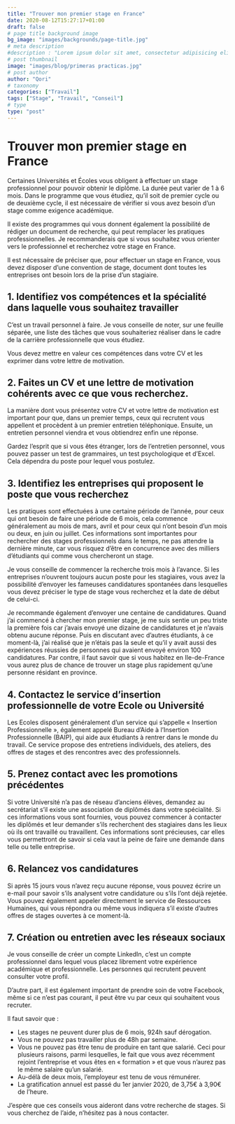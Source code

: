 ```yaml
---
title: "Trouver mon premier stage en France"
date: 2020-08-12T15:27:17+01:00
draft: false
# page title background image
bg_image: "images/backgrounds/page-title.jpg"
# meta description
#description : "Lorem ipsum dolor sit amet, consectetur adipisicing elit, sed do eiusmod tempor incididunt ut labore. dolore magna aliqua. Ut enim ad minim veniam, quis nostrud."
# post thumbnail
image: "images/blog/primeras practicas.jpg"
# post author
author: "Qori"
# taxonomy
categories: ["Travail"]
tags: ["Stage", "Travail", "Conseil"]
# type
type: "post"
---
```

# Trouver mon premier stage en France

Certaines Universités et Écoles vous obligent à effectuer un stage professionnel pour pouvoir obtenir le diplôme. La durée peut varier de 1 à 6 mois. Dans le programme que vous étudiez, qu’il soit de premier cycle ou de deuxième cycle, il est nécessaire de vérifier si vous avez besoin d’un stage comme exigence académique. 

Il existe des programmes qui vous donnent également la possibilité de rédiger un document de recherche, qui peut remplacer les pratiques professionnelles. Je recommanderais que si vous souhaitez vous orienter vers le professionnel et recherchez votre stage en France. 

Il est nécessaire de préciser que, pour effectuer un stage en France, vous devez disposer d’une convention de stage, document dont toutes les entreprises ont besoin lors de la prise d’un stagiaire. 

## 1. Identifiez vos compétences et la spécialité dans laquelle vous souhaitez travailler

C’est un travail personnel à faire. Je vous conseille de noter, sur une feuille séparée, une liste des tâches que vous souhaiteriez réaliser dans le cadre de la carrière professionnelle que vous étudiez.

Vous devez mettre en valeur ces compétences dans votre CV et les exprimer dans votre lettre de motivation.

## 2. Faites un CV et une lettre de motivation cohérents avec ce que vous recherchez.

La manière dont vous présentez votre CV et votre lettre de motivation est important pour que, dans un premier temps, ceux qui recrutent vous appellent et procèdent à un premier entretien téléphonique. Ensuite, un entretien personnel viendra et vous obtiendrez enfin une réponse.

Gardez l’esprit que si vous êtes étranger, lors de l’entretien personnel, vous pouvez passer un test de grammaires, un test psychologique et d’Excel. Cela dépendra du poste pour lequel vous postulez.

## 3. Identifiez les entreprises qui proposent le poste que vous recherchez

Les pratiques sont effectuées à une certaine période de l’année, pour ceux qui ont besoin de faire une période de 6 mois, cela commence généralement au mois de mars, avril et pour ceux qui n’ont besoin d’un mois ou deux, en juin ou juillet. Ces informations sont importantes pour rechercher des stages professionnels dans le temps, ne pas attendre la dernière minute, car vous risquez d’être en concurrence avec des milliers d’étudiants qui comme vous chercheront un stage.

Je vous conseille de commencer la recherche trois mois à l’avance. Si les entreprises n’ouvrent toujours aucun poste pour les stagiaires, vous avez la possibilité d’envoyer les fameuses candidatures spontanées dans lesquelles vous devez préciser le type de stage vous recherchez et la date de début de celui-ci.

Je recommande également d’envoyer une centaine de candidatures. Quand j’ai commencé à chercher mon premier stage, je me suis sentie un peu triste la première fois car j’avais envoyé une dizaine de candidatures et je n’avais obtenu aucune réponse. Puis en discutant avec d’autres étudiants, à ce moment-là, j’ai réalisé que je n’étais pas la seule et qu’il y avait aussi des expériences réussies de personnes qui avaient envoyé environ 100 candidatures. Par contre, il faut savoir que si vous habitez en Ile-de-France vous aurez plus de chance de trouver un stage plus rapidement qu’une personne résidant en province. 

## 4. Contactez le service d’insertion professionnelle de votre Ecole ou Université

Les Ecoles disposent généralement d’un service qui s’appelle « Insertion Professionnelle », également appelé Bureau d’Aide à l’Insertion Professionnelle (BAIP), qui aide aux étudiants à rentrer dans le monde du travail. Ce service propose des entretiens individuels, des ateliers, des offres de stages et des rencontres avec des professionnels. 

## 5. Prenez contact avec les promotions précédentes

Si votre Université n’a pas de réseau d’anciens élèves, demandez au secrétariat s’il existe une association de diplômés dans votre spécialité. Si ces informations vous sont fournies, vous pouvez commencer à contacter les diplômés et leur demander s’ils recherchent des stagiaires dans les lieux où ils ont travaillé ou travaillent. Ces informations sont précieuses, car elles vous permettront de savoir si cela vaut la peine de faire une demande dans telle ou telle entreprise. 

## 6. Relancez vos candidatures

Si après 15 jours vous n’avez reçu aucune réponse, vous pouvez écrire un e-mail pour savoir s’ils analysent votre candidature ou s’ils l’ont déjà rejetée. Vous pouvez également appeler directement le service de Ressources Humaines, qui vous répondra ou même vous indiquera s’il existe d’autres offres de stages ouvertes à ce moment-là.

## 7. Création ou entretien avec les réseaux sociaux

Je vous conseille de créer un compte LinkedIn, c’est un compte professionnel dans lequel vous placez librement votre expérience académique et professionnelle. Les personnes qui recrutent peuvent consulter votre profil. 

D’autre part, il est également important de prendre soin de votre Facebook, même si ce n’est pas courant, il peut être vu par ceux qui souhaitent vous recruter.

Il faut savoir que :
- Les stages ne peuvent durer plus de 6 mois, 924h sauf dérogation.
- Vous ne pouvez pas travailler plus de 48h par semaine.
- Vous ne pouvez pas être tenu de produire en tant que salarié. Ceci pour plusieurs raisons, parmi lesquelles, le fait que vous avez récemment rejoint l’entreprise et vous êtes en « formation » et que vous n’aurez pas le même salaire qu’un salarié. 
- Au-délà de deux mois, l’employeur est tenu de vous rémunérer.
- La gratification annuel est passé du 1er janvier 2020, de 3,75€ à 3,90€ de l’heure.

J’espère que ces conseils vous aideront dans votre recherche de stages. Si vous cherchez de l’aide, n’hésitez pas à nous contacter.
